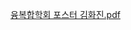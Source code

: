 [융복합학회 포스터 김화진.pdf](https://github.com/hwajinkim/FindLectureroom/files/14735489/default.pdf)

